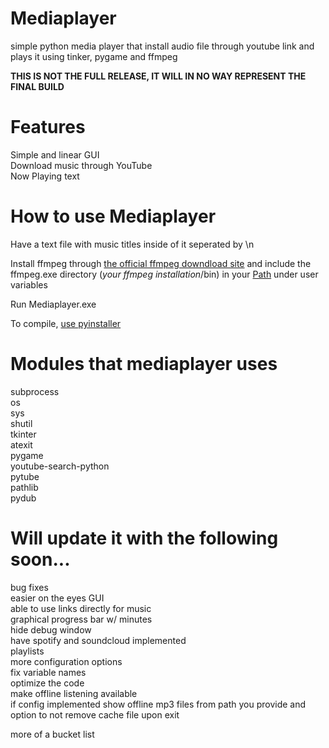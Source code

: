 # Mediaplayer
simple python media player that install audio file through youtube link and plays it using tinker, pygame and ffmpeg  
  
**THIS IS NOT THE FULL RELEASE, IT WILL IN NO WAY REPRESENT THE FINAL BUILD**

# Features
Simple and linear GUI  
Download music through YouTube  
Now Playing text  
  
# How to use Mediaplayer
Have a text file with music titles inside of it seperated by \n
  
Install ffmpeg through [the official ffmpeg downdload site](https://www.ffmpeg.org/download.html) and include the ffmpeg.exe directory (*your ffmpeg installation*/bin) in your [Path](https://www.architectryan.com/2018/03/17/add-to-the-path-on-windows-10/) under user variables
  
Run Mediaplayer.exe  
  
To compile, [use pyinstaller](https://pyinstaller.org/en/stable/)  
# Modules that mediaplayer uses

subprocess  
os  
sys  
shutil  
tkinter   
atexit  
pygame  
youtube-search-python    
pytube  
pathlib  
pydub  

  
# Will update it with the following soon...
bug fixes  
easier on the eyes GUI  
able to use links directly for music  
graphical progress bar w/ minutes  
hide debug window  
have spotify and soundcloud implemented  
playlists  
more configuration options  
fix variable names  
optimize the code  
make offline listening available  
if config implemented show offline mp3 files from path you provide and option to not remove cache file upon exit  
  
more of a bucket list  
